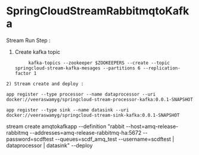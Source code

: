 # SpringCloudStreamRabbitmqtoKafka

Stream Run Step :

   1) Create kafka topic 

               kafka-topics --zookeeper $ZOOKEEPERS --create --topic springcloud-stream-kafka-mesages --partitions 6 --replication-factor 1

    2) Stream create and deploy :  

	app register --type processor --name dataprocessor --uri docker://veeraswamyg/springcloud-stream-processor-kafka:0.0.1-SNAPSHOT

	app register --type sink --name datasink --uri docker://veeraswamyg/springcloud-stream-sink-kafka:0.0.1-SNAPSHOT

stream create amqtokafkapp --definition "rabbit --host=amq-release-rabbitmq --addresses=amq-release-rabbitmq-ha:5672 --password=scdftest --queues=scdf_amq_test --username=scdftest | dataprocessor  | datasink" --deploy
